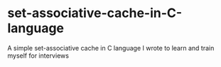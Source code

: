 # set-associative-cache-in-C-language
A simple set-associative cache in C language I wrote to learn and train myself for interviews
